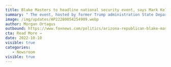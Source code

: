 ```yaml
---
title: Blake Masters to headline national security event, says Mark Kelly 'fooled' voters on border position
summary: " The event, hosted by former Trump administration State Department spokesperson <a href='https://www.foxnews.com/person/o/morgan-ortagus' target='_blank'>Morgan Ortagus</a> and her national security advocacy organization Polaris National Security, will be held in Scottsdale, Arizona, and will include former acting Department of Homeland Security (DHS) Secretary Chad Wolf. "
image: /img/updates/AP22280054254909.webp
author: Morgan Ortagus
outbound: https://www.foxnews.com/politics/arizona-republican-blake-masters-senator-lindsey-graham-event-national-security-issues
cta: Read More →
date: 2022-10-10
visible: true
categories:
   - Newsroom
visible: true
---
```

